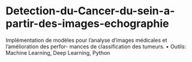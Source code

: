 # Detection-du-Cancer-du-sein-a-partir-des-images-echographie
 Implémentation de modèles pour l’analyse d’images médicales et l’amélioration des perfor- mances de classification des tumeurs. • Outils: Machine Learning, Deep Learning, Python
